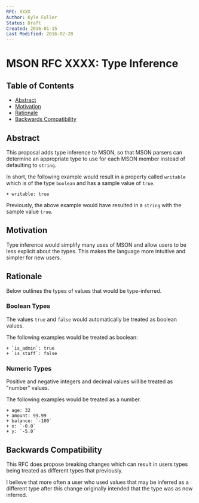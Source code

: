 ```yaml
---
RFC: XXXX
Author: Kyle Fuller
Status: Draft
Created: 2016-01-15
Last Modified: 2016-02-28
---
```


# MSON RFC XXXX: Type Inference

## Table of Contents

- [Abstract](#abstract)
- [Motivation](#motivation)
- [Rationale](#rationale)
- [Backwards Compatibility](#backwards-compatibility)

## Abstract

This proposal adds type inference to MSON, so that MSON parsers can determine
an appropriate type to use for each MSON member instead of defaulting to
`string`.

In short, the following example would result in a property called
`writable` which is of the type `boolean` and has a sample value of `true`.

```apib
+ writable: true
```

Previously, the above example would have resulted in a `string` with the
sample value `true`.

## Motivation

Type inference would simplify many uses of MSON and allow users to be less
explicit about the types. This makes the language more intuitive and simpler
for new users.

## Rationale

Below outlines the types of values that would be type-inferred.

### Boolean Types

The values `true` and `false` would automatically be treated as boolean values.

The following examples would be treated as boolean:

```apib
+ `is_admin`: true
+ `is_staff`: false
```

### Numeric Types

Positive and negative integers and decimal values will be treated as
"number" values.

The following examples would be treated as a number.

```apib
+ age: 32
+ amount: 99.99
+ balance: `-100`
+ x: `-0.0`
+ y: `-5.0`
```

## Backwards Compatibility

This RFC does propose breaking changes which can result in users types being
treated as different types that previously.

I believe that more often a user who used values that may be inferred as a
different type after this change originally intended that the type was as now
inferred.
